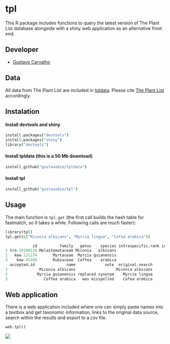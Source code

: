 tpl
===

This R package includes functions to query the latest version of The Plant List database alongside with a shiny web application as an alternative front end.

## Developer

+ [Gustavo Carvalho](https://github.com/gustavobio)

## Data

All data from The Plant List are included in [tpldata](http://github.com/gustavobio/tpldata). Please cite [The Plant List](http://www.theplantlist.org) accordingly.

## Instalation

#### Install devtools and shiny

```coffee
install.packages("devtools")
install.packages("shiny")
library("devtools")
```

#### Install tpldata (this is a 50 Mb download)

```coffee
install_github("gustavobio/tpldata")
```

#### Install tpl

```coffee
install_github("gustavobio/tpl")
```

## Usage

The main function is `tpl.get` (the first call builds the hash table for fastmatch, so it takes a while. Following calls are much faster):

```coffee
library(tpl)
tpl.get(c("Miconia albicans", "Myrcia lingua", "Cofea arabica"))
```

```coffee
            id          family   genus    species infraspecific.rank infraspecific.epithet   authorship taxonomic.status.in.tpl confidence.level source
1 tro-20300135 Melastomataceae Miconia   albicans                                          (Sw.) Steud.                Accepted                M    TRO
2   kew-131274       Myrtaceae  Myrcia guianensis                                           (Aubl.) DC.                Accepted                H   WCSP
3    kew-45400       Rubiaceae  Coffea    arabica                                                    L.                Accepted                H   WCSP
  accepted.id              name             note  original.search
1              Miconia albicans                  Miconia albicans
2             Myrcia guianensis replaced synonym    Myrcia lingua
3                Coffea arabica   was misspelled    Cofea arabica
```

## Web application

There is a web application included where one can simply paste names into a textbox and get taxonomic information, links to the original data source, search within the results and export to a csv file.

```
web.tpl()
```
![](http://i.imgur.com/YCeBcTi.png)